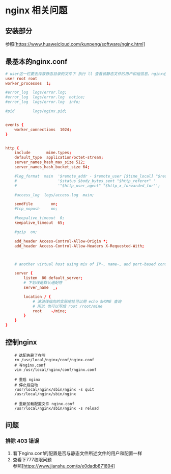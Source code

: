 # nginx 相关问题 #  

## 安装部分 ## 

参照[https://www.huaweicloud.com/kunpeng/software/nginx.html]

## 最基本的nginx.conf ##
``` conf
# user这一栏要去存放静态目录的文件下 执行 ll 查看该静态文件的用户和组信息，nginx必须配置一样才行
user root root
worker_processes  1;

#error_log  logs/error.log;
#error_log  logs/error.log  notice;
#error_log  logs/error.log  info;

#pid        logs/nginx.pid;


events {
    worker_connections  1024;
}


http {
    include       mime.types;
    default_type  application/octet-stream;
    server_names_hash_max_size 512;
    server_names_hash_bucket_size 64;

    #log_format  main  '$remote_addr - $remote_user [$time_local] "$request" '
    #                  '$status $body_bytes_sent "$http_referer" '
    #                  '"$http_user_agent" "$http_x_forwarded_for"';

    #access_log  logs/access.log  main;

    sendfile        on;
    #tcp_nopush     on;

    #keepalive_timeout  0;
    keepalive_timeout  65;

    #gzip  on;

    add_header Access-Control-Allow-Origin *;
    add_header Access-Control-Allow-Headers X-Requested-With;



    # another virtual host using mix of IP-, name-, and port-based configuration

    server {
        listen  80 default_server;
        # 下划线是默认通配符
        server_name  _;

        location / {
            # 波浪线指向的实际地址可以用 echo $HOME 查询
            # 所以 也可以写成 root /root/mine
            root    ~/mine; 
        }
    }
}
```

## 控制nginx ##
``` shell
    # 选配先删了在写
    rm /usr/local/nginx/conf/nginx.conf
    # 写nginx.conf
    vim /usr/local/nginx/conf/nginx.conf

    # 重启 nginx
    # 停止后启动
    /usr/local/nginx/sbin/nginx -s quit
    /usr/local/nginx/sbin/nginx 

    # 重新加载配置文件 nginx.conf
    /usr/local/nginx/sbin/nginx -s reload
```

## 问题 ##

### 排除 403 错误 ###

1. 看下nginx.conf的配置是否与静态文件所述文件的用户和配置一样  
2. 查看下777权限问题  
参照[https://www.jianshu.com/p/e0dadb871894]